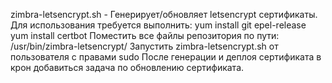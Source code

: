 zimbra-letsencrypt.sh - Генерирует/обновляет letsencrypt сертификаты.
Для использования требуется выполнить:
yum install git epel-release
yum install certbot
Поместить все файлы репозитория по пути:
/usr/bin/zimbra-letsencrypt/
Запустить zimbra-letsencrypt.sh от пользователя с правами sudo
После генерации и деплоя сертификата в крон добавиться задача по обновлению сертификата.
